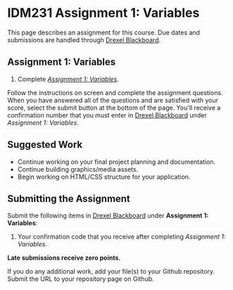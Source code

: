# IDM231 Assignment 1: Variables

This page describes an assignment for this course. Due dates and submissions are handled through [Drexel Blackboard](https://learn.dcollege.net/).

## Assignment 1: Variables

1. Complete [_Assignment 1: Variables_](http://digm.drexel.edu/crs/IDM231/assignments/screens/assessment_intro.php?assignment=1).

Follow the instructions on screen and complete the assignment questions. When you have answered all of the questions and are satisfied with your score, select the submit button at the bottom of the page. You'll receive a confirmation number that you must enter in [Drexel Blackboard](https://learn.dcollege.net/) under _Assignment 1: Variables_.

## Suggested Work

- Continue working on your final project planning and documentation.
- Continue building graphics/media assets.
- Begin working on HTML/CSS structure for your application.

## Submitting the Assignment

Submit the following items in [Drexel Blackboard](https://learn.dcollege.net/) under **Assignment 1: Variables**:

1. Your confirmation code that you receive after completing _Assignment 1: Variables_.

**Late submissions receive zero points.**

If you do any additional work, add your file(s) to your Github repository. Submit the URL to your repository page on Github.
